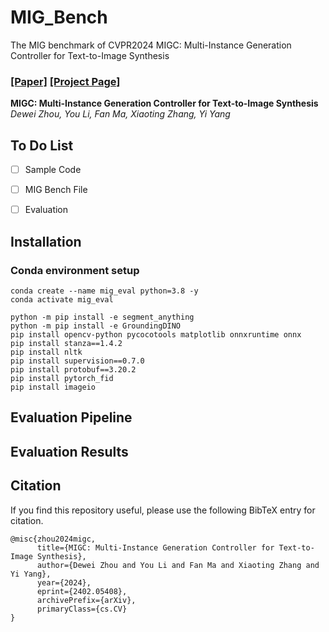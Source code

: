 # MIG_Bench
The MIG benchmark of CVPR2024 MIGC: Multi-Instance Generation Controller for Text-to-Image Synthesis

### [[Paper]](https://arxiv.org/pdf/2402.05408.pdf)     [[Project Page]](https://migcproject.github.io/)
**MIGC: Multi-Instance Generation Controller for Text-to-Image Synthesis**
<br>_Dewei Zhou, You Li, Fan Ma, Xiaoting Zhang, Yi Yang_<br>
## To Do List
- [ ] Sample Code
- [ ] MIG Bench File
- [ ] Evaluation


## Installation

### Conda environment setup
```
conda create --name mig_eval python=3.8 -y
conda activate mig_eval

python -m pip install -e segment_anything
python -m pip install -e GroundingDINO
pip install opencv-python pycocotools matplotlib onnxruntime onnx
pip install stanza==1.4.2
pip install nltk
pip install supervision==0.7.0
pip install protobuf==3.20.2
pip install pytorch_fid
pip install imageio
```

## Evaluation Pipeline



## Evaluation Results

## Citation
If you find this repository useful, please use the following BibTeX entry for citation.
```
@misc{zhou2024migc,
      title={MIGC: Multi-Instance Generation Controller for Text-to-Image Synthesis}, 
      author={Dewei Zhou and You Li and Fan Ma and Xiaoting Zhang and Yi Yang},
      year={2024},
      eprint={2402.05408},
      archivePrefix={arXiv},
      primaryClass={cs.CV}
}
```